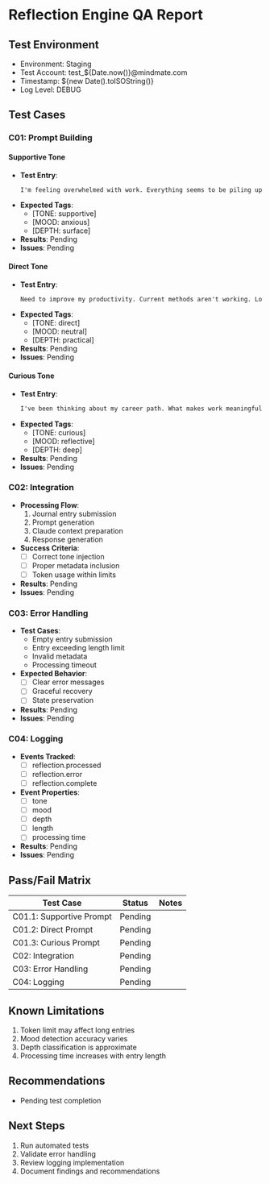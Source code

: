 # Reflection Engine QA Report

## Test Environment
- Environment: Staging
- Test Account: test_${Date.now()}@mindmate.com
- Timestamp: ${new Date().toISOString()}
- Log Level: DEBUG

## Test Cases

### C01: Prompt Building
#### Supportive Tone
- **Test Entry**:
  ```markdown
  I'm feeling overwhelmed with work. Everything seems to be piling up and I don't know where to start.
  ```
- **Expected Tags**:
  - [TONE: supportive]
  - [MOOD: anxious]
  - [DEPTH: surface]
- **Results**: Pending
- **Issues**: Pending

#### Direct Tone
- **Test Entry**:
  ```markdown
  Need to improve my productivity. Current methods aren't working. Looking for specific steps to take.
  ```
- **Expected Tags**:
  - [TONE: direct]
  - [MOOD: neutral]
  - [DEPTH: practical]
- **Results**: Pending
- **Issues**: Pending

#### Curious Tone
- **Test Entry**:
  ```markdown
  I've been thinking about my career path. What makes work meaningful? How do I find purpose in what I do?
  ```
- **Expected Tags**:
  - [TONE: curious]
  - [MOOD: reflective]
  - [DEPTH: deep]
- **Results**: Pending
- **Issues**: Pending

### C02: Integration
- **Processing Flow**:
  1. Journal entry submission
  2. Prompt generation
  3. Claude context preparation
  4. Response generation
- **Success Criteria**:
  - [ ] Correct tone injection
  - [ ] Proper metadata inclusion
  - [ ] Token usage within limits
- **Results**: Pending
- **Issues**: Pending

### C03: Error Handling
- **Test Cases**:
  - Empty entry submission
  - Entry exceeding length limit
  - Invalid metadata
  - Processing timeout
- **Expected Behavior**:
  - [ ] Clear error messages
  - [ ] Graceful recovery
  - [ ] State preservation
- **Results**: Pending
- **Issues**: Pending

### C04: Logging
- **Events Tracked**:
  - [ ] reflection.processed
  - [ ] reflection.error
  - [ ] reflection.complete
- **Event Properties**:
  - [ ] tone
  - [ ] mood
  - [ ] depth
  - [ ] length
  - [ ] processing time
- **Results**: Pending
- **Issues**: Pending

## Pass/Fail Matrix
| Test Case | Status | Notes |
|-----------|--------|-------|
| C01.1: Supportive Prompt | Pending | |
| C01.2: Direct Prompt | Pending | |
| C01.3: Curious Prompt | Pending | |
| C02: Integration | Pending | |
| C03: Error Handling | Pending | |
| C04: Logging | Pending | |

## Known Limitations
1. Token limit may affect long entries
2. Mood detection accuracy varies
3. Depth classification is approximate
4. Processing time increases with entry length

## Recommendations
- Pending test completion

## Next Steps
1. Run automated tests
2. Validate error handling
3. Review logging implementation
4. Document findings and recommendations 